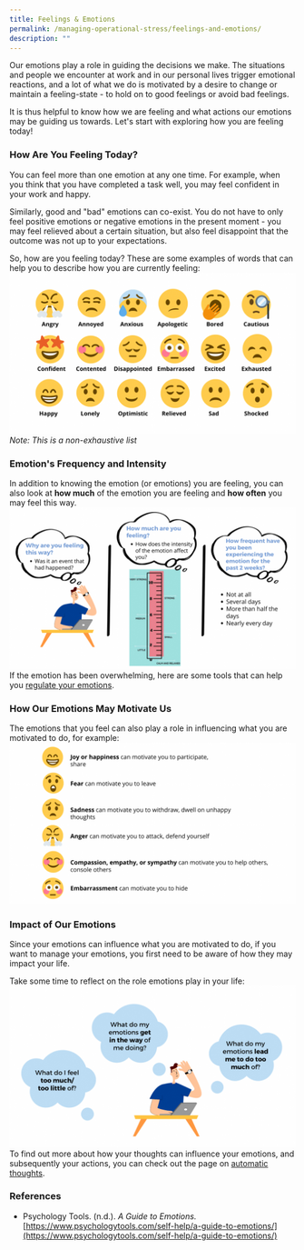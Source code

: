 ```yaml
---
title: Feelings & Emotions
permalink: /managing-operational-stress/feelings-and-emotions/
description: ""
---
```

Our emotions play a role in guiding the decisions we make. The situations and people we encounter at work and in our personal lives trigger emotional reactions, and a lot of what we do is motivated by a desire to change or maintain a feeling-state - to hold on to good feelings or avoid bad feelings.

It is thus helpful to know how we are feeling and what actions our emotions may be guiding us towards. Let's start with exploring how you are feeling today!

### How Are You Feeling Today?
You can feel more than one emotion at any one time. For example, when you think that you have completed a task well, you may feel confident in your work and happy.

Similarly, good and "bad" emotions can co-exist. You do not have to only feel positive emotions or negative emotions in the present moment - you may feel relieved about a certain situation, but also feel disappoint that the outcome was not up to your expectations.

So, how are you feeling today? These are some examples of words that can help you to describe how you are currently feeling:
![](/images/emotions%20&%20feelings%20(larger).png)
*Note: This is a non-exhaustive list*

### Emotion's Frequency and Intensity
In addition to knowing the emotion (or emotions) you are feeling, you can also look at **how much** of the emotion you are feeling and **how often** you may feel this way.
![](/images/intensity%20&%20frequency%20of%20emotions%20(larger).png)
If the emotion has been overwhelming, here are some tools that can help you [regulate your emotions](/being-a-resilient-responder/emotional-fitness).

### How Our Emotions May Motivate Us
The emotions that you feel can also play a role in influencing what you are motivated to do, for example:
![](/images/emotions%20motivate%20(larger).png)

### Impact of Our Emotions
Since your emotions can influence what you are motivated to do, if you want to manage your emotions, you first need to be aware of how they may impact your life.

Take some time to reflect on the role emotions play in your life:
![](/images/impact%20of%20emotions%20(larger).png)
 To find out more about how your thoughts can influence your emotions, and subsequently your actions, you can check out the page on [automatic thoughts](/managing-operational-stress/automatic-thoughts).

### References
* Psychology Tools. (n.d.). *A Guide to Emotions.* [https://www.psychologytools.com/self-help/a-guide-to-emotions/](https://www.psychologytools.com/self-help/a-guide-to-emotions/)